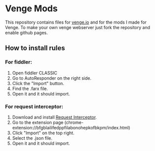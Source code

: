 # Venge Mods
This repository contains files for [venge.io](https://venge.io) and for the mods I made for Venge.
To make your own venge webserver just fork the repository and enable github pages.

## How to install rules
### For fiddler:
1. Open fiddler CLASSIC
2. Go to AutoResponder on the right side.
3. Click the "Import" button.
4. Find the .farx file.
5. Open it and it should import.
### For request interceptor:
1. Download and install [Request Interceptor](https://chrome.google.com/webstore/detail/request-interceptor/bfgblailifedppfilabonohepkofbkpm).
2. Go to the extension page (chrome-extension://bfgblailifedppfilabonohepkofbkpm/index.html)
3. Click "Import" on the top right.
4. Select the .json file.
5. Open it and it should import.
